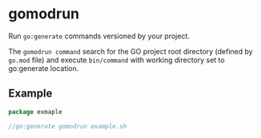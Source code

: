 # gomodrun

Run `go:generate` commands versioned by your project.

The `gomodrun command` search for the GO project root directory (defined by `go.mod` file) and execute `bin/command` with working directory set to go:generate location.



## Example

```go
package exmaple 

//go:generate gomodrun example.sh
```
